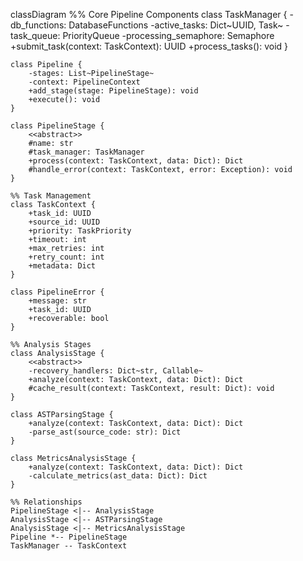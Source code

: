 classDiagram
    %% Core Pipeline Components
    class TaskManager {
        -db_functions: DatabaseFunctions
        -active_tasks: Dict~UUID, Task~
        -task_queue: PriorityQueue
        -processing_semaphore: Semaphore
        +submit_task(context: TaskContext): UUID
        +process_tasks(): void
    }

    class Pipeline {
        -stages: List~PipelineStage~
        -context: PipelineContext
        +add_stage(stage: PipelineStage): void
        +execute(): void
    }

    class PipelineStage {
        <<abstract>>
        #name: str
        #task_manager: TaskManager
        +process(context: TaskContext, data: Dict): Dict
        #handle_error(context: TaskContext, error: Exception): void
    }

    %% Task Management
    class TaskContext {
        +task_id: UUID
        +source_id: UUID
        +priority: TaskPriority
        +timeout: int
        +max_retries: int
        +retry_count: int
        +metadata: Dict
    }

    class PipelineError {
        +message: str
        +task_id: UUID
        +recoverable: bool
    }

    %% Analysis Stages
    class AnalysisStage {
        <<abstract>>
        -recovery_handlers: Dict~str, Callable~
        +analyze(context: TaskContext, data: Dict): Dict
        #cache_result(context: TaskContext, result: Dict): void
    }

    class ASTParsingStage {
        +analyze(context: TaskContext, data: Dict): Dict
        -parse_ast(source_code: str): Dict
    }

    class MetricsAnalysisStage {
        +analyze(context: TaskContext, data: Dict): Dict
        -calculate_metrics(ast_data: Dict): Dict
    }

    %% Relationships
    PipelineStage <|-- AnalysisStage
    AnalysisStage <|-- ASTParsingStage
    AnalysisStage <|-- MetricsAnalysisStage
    Pipeline *-- PipelineStage
    TaskManager -- TaskContext